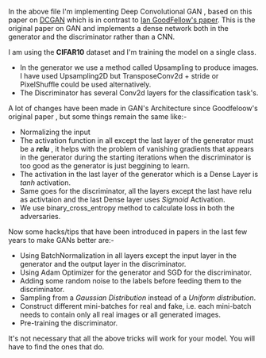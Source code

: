 In the above file I'm implementing Deep Convolutional GAN , based on this paper on [DCGAN](https://github.com/user/repo/blob/branch/other_file.md) which is in contrast to [Ian GoodFellow's paper]( http://papers.nips.cc/paper/5423-generative-adversarial-nets.pdf). This is the original paper on GAN and implements a dense network both in the generator and the discriminator rather than a CNN.

I am using the **CIFAR10** dataset and I'm training the model on a single class.

* In the generator we use a method called Upsampling to produce images. I have used Upsampling2D but TransposeConv2d + stride or PixelShuffle could be used alternatively.
* The Discriminator has several Conv2d layers for the classification task's.

A lot of changes have been made in GAN's Architecture since Goodfeloow's original paper , but some things remain the same like:-

* Normalizing the input
* The activation function in all except the last layer of the generator must be a ***relu*** , it helps with the problem of vanishing gradients that appears in the generator during the starting iterations when the discriminator is too good as the generator is just beggining to learn.
* The activation in the last layer of the generator which is a Dense Layer is *tanh* activation.
* Same goes for the discriminator, all the layers except the last have relu as activtaion and the last Dense layer uses *Sigmoid* Activation.
* We use binary_cross_entropy method to calculate loss in both the adversaries.

Now some hacks/tips that have been introduced in papers in the last few years to make GANs better are:-

* Using BatchNormalization in all layers except the input layer in the generator and the output layer in the discriminator.
* Using Adam Optimizer for the generator and SGD for the discriminator.
* Adding some random noise to the labels before feeding them to the discriminator.
* Sampling from a *Gaussian Distribution* instead of a *Uniform distribution*.
* Construct different mini-batches for real and fake, i.e. each mini-batch needs to contain only all real images or all generated images.
* Pre-training the discriminator.

It's not necessary that all the above tricks will work for your model. You will have to find the ones that do.
